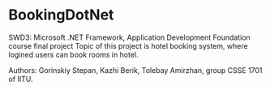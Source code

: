 # BookingDotNet
SWD3: Microsoft .NET Framework, Application Development Foundation course final project 
Topic of this project is hotel booking system, where logined users can book rooms in hotel.

Authors: Gorinskiy Stepan, Kazhi Berik, Tolebay Amirzhan, group CSSE 1701 of IITU.
